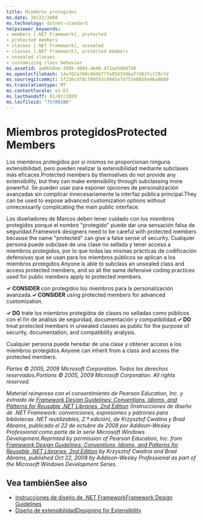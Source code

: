 ```yaml
---
title: Miembros protegidos
ms.date: 10/22/2008
ms.technology: dotnet-standard
helpviewer_keywords:
- members [.NET Framework], protected
- protected members
- classes [.NET Framework], unsealed
- classes [.NET Framework], protected members
- unsealed classes
- customizing class behavior
ms.assetid: aa0b58ee-3956-494d-ab48-471ae5db8740
ms.openlocfilehash: 14ef02a760c9d4b77fe058334baffd63fcf29cfd
ms.sourcegitcommit: 5f236cd78cf09593c8945a7d753e0850e96a0b80
ms.translationtype: MT
ms.contentlocale: es-ES
ms.lasthandoff: 01/07/2020
ms.locfileid: "75709106"
---
```

# <a name="protected-members"></a><span data-ttu-id="23a1e-102">Miembros protegidos</span><span class="sxs-lookup"><span data-stu-id="23a1e-102">Protected Members</span></span>
<span data-ttu-id="23a1e-103">Los miembros protegidos por sí mismos no proporcionan ninguna extensibilidad, pero pueden realizar la extensibilidad mediante subclases más eficaces.</span><span class="sxs-lookup"><span data-stu-id="23a1e-103">Protected members by themselves do not provide any extensibility, but they can make extensibility through subclassing more powerful.</span></span> <span data-ttu-id="23a1e-104">Se pueden usar para exponer opciones de personalización avanzadas sin complicar innecesariamente la interfaz pública principal.</span><span class="sxs-lookup"><span data-stu-id="23a1e-104">They can be used to expose advanced customization options without unnecessarily complicating the main public interface.</span></span>  
  
 <span data-ttu-id="23a1e-105">Los diseñadores de Marcos deben tener cuidado con los miembros protegidos porque el nombre "protegido" puede dar una sensación falsa de seguridad.</span><span class="sxs-lookup"><span data-stu-id="23a1e-105">Framework designers need to be careful with protected members because the name "protected" can give a false sense of security.</span></span> <span data-ttu-id="23a1e-106">Cualquier persona puede subclase de una clase no sellada y tener acceso a miembros protegidos, por lo que todas las mismas prácticas de codificación defensivas que se usan para los miembros públicos se aplican a los miembros protegidos.</span><span class="sxs-lookup"><span data-stu-id="23a1e-106">Anyone is able to subclass an unsealed class and access protected members, and so all the same defensive coding practices used for public members apply to protected members.</span></span>  
  
 <span data-ttu-id="23a1e-107">**✓ CONSIDER** con protegidos los miembros para la personalización avanzada.</span><span class="sxs-lookup"><span data-stu-id="23a1e-107">**✓ CONSIDER** using protected members for advanced customization.</span></span>  
  
 <span data-ttu-id="23a1e-108">**✓ DO** trate los miembros protegidos de clases no selladas como públicos con el fin de análisis de seguridad, documentación y compatibilidad.</span><span class="sxs-lookup"><span data-stu-id="23a1e-108">**✓ DO** treat protected members in unsealed classes as public for the purpose of security, documentation, and compatibility analysis.</span></span>  
  
 <span data-ttu-id="23a1e-109">Cualquier persona puede heredar de una clase y obtener acceso a los miembros protegidos.</span><span class="sxs-lookup"><span data-stu-id="23a1e-109">Anyone can inherit from a class and access the protected members.</span></span>  
  
 <span data-ttu-id="23a1e-110">*Partes © 2005, 2009 Microsoft Corporation. Todos los derechos reservados.*</span><span class="sxs-lookup"><span data-stu-id="23a1e-110">*Portions © 2005, 2009 Microsoft Corporation. All rights reserved.*</span></span>  
  
 <span data-ttu-id="23a1e-111">*Material reimpreso con el consentimiento de Pearson Education, Inc. y extraído de [Framework Design Guidelines: Conventions, Idioms, and Patterns for Reusable .NET Libraries, 2nd Edition](https://www.informit.com/store/framework-design-guidelines-conventions-idioms-and-9780321545619) (Instrucciones de diseño de .NET Framework: convenciones, expresiones y patrones para bibliotecas .NET reutilizables, 2.ª edición), de Krzysztof Cwalina y Brad Abrams, publicado el 22 de octubre de 2008 por Addison-Wesley Professional como parte de la serie Microsoft Windows Development.*</span><span class="sxs-lookup"><span data-stu-id="23a1e-111">*Reprinted by permission of Pearson Education, Inc. from [Framework Design Guidelines: Conventions, Idioms, and Patterns for Reusable .NET Libraries, 2nd Edition](https://www.informit.com/store/framework-design-guidelines-conventions-idioms-and-9780321545619) by Krzysztof Cwalina and Brad Abrams, published Oct 22, 2008 by Addison-Wesley Professional as part of the Microsoft Windows Development Series.*</span></span>  
  
## <a name="see-also"></a><span data-ttu-id="23a1e-112">Vea también</span><span class="sxs-lookup"><span data-stu-id="23a1e-112">See also</span></span>

- [<span data-ttu-id="23a1e-113">Instrucciones de diseño de .NET Framework</span><span class="sxs-lookup"><span data-stu-id="23a1e-113">Framework Design Guidelines</span></span>](../../../docs/standard/design-guidelines/index.md)
- [<span data-ttu-id="23a1e-114">Diseño de extensibilidad</span><span class="sxs-lookup"><span data-stu-id="23a1e-114">Designing for Extensibility</span></span>](../../../docs/standard/design-guidelines/designing-for-extensibility.md)

